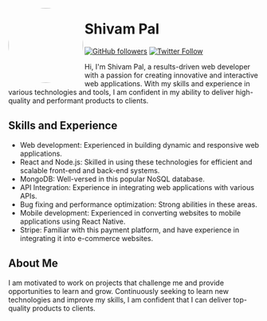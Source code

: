 <p align="center">
  <img src="https://lh3.googleusercontent.com/Kxp1pc7u_pQooC4POdXJtUjXqm1WnWozRWljkDxkaBpcthFW9eQte6itEzDBhR8L-engoCBubPyIfZGXWSAeIkvLKwMu3Pr8NiXA5HeI7XjDkgobuTMrkZ3UfCCLBMpK4Y5P3JoBwqu8MjNJZpsh3c8GNBM27PqjLWMA51VBXNlwrJfwCjv9uVW1KcDO-KSzBCa33l1RYarYOswvOhp-UixW5XzYRAXBlpIRrpMLEBfiMfmjOj3RamIc3U1iD2urlJDY9ybWZHGWxwfwHhfVF0AywAfry0tm7N98VDQysy_ZCICUuhGJtLUdMjM3--Yb3vRyu0ls-u5lRkzdgDi4OwfQkEyjuVNKn-Zvvseot41p7lBgNSxdzqme9gK86wJm-zIACHPrZKYeYGQ3OyyIGmhzmOSoxhLXe5aq-JZQavKIlT2JU0XbNDNkBKE8oSUxrGjwjRif8mDSHiHGVITSpZTDswktfetVX9NzC-M8J4WKz3uZSAusVZEEE6c83tgGAWE5emHHRne17XlSA-YuAAGpy2Rg5pfH_mI7m__CEX7ffaFUXGo7S92cQhs98_oHGH1c4UuBiF5BUnvN-lxX6h8Ep_8Mc1id--MXYAmSwigKjuZc45oumhpt9Lym96tjpd6gdyCsTDFMOgNTwsas9z2dQP8Xf4ixZfV5jtDJqn54OI2daT66vBcVB7UPdoZ93Uf4dBrtdwTgq9pPJj5xv7_NDZ_kenO7I_7DqihFZpkfMzy-Gbo64fdciUX0_vSqX5cDrsRA1vhy9lih5C5ZFEng11g-Sx28ovvsRnK4nadeOyzwqgKRwfhrxTGgal0RetUl17Ob9-dAHhydIKwTJ4z4L3dgiMKvKjJoBKbfaZCFSupznMdXMknUc1GJh3F4_USVuBiJfqQa2og9zWxuOFR2qpXEP-QGhRypN6F6XfepakMTubTISmfAHZ2Tofmzd9cO_HFQDhkklOR6Ythz=w1221-h916-s-no?authuser=1" width="150" align="left" style="border-radius:50%">
  <h1>Shivam Pal</h1>
</p>

[![GitHub followers](https://img.shields.io/github/followers/shivampal?style=social)](https://github.com/shivampal)
[![Twitter Follow](https://img.shields.io/twitter/follow/shivampal?style=social)](https://twitter.com/shivampal)

Hi, I'm Shivam Pal, a results-driven web developer with a passion for creating innovative and interactive web applications. With my skills and experience in various technologies and tools, I am confident in my ability to deliver high-quality and performant products to clients.

## Skills and Experience
- Web development: Experienced in building dynamic and responsive web applications.
- React and Node.js: Skilled in using these technologies for efficient and scalable front-end and back-end systems.
- MongoDB: Well-versed in this popular NoSQL database.
- API Integration: Experience in integrating web applications with various APIs.
- Bug fixing and performance optimization: Strong abilities in these areas.
- Mobile development: Experienced in converting websites to mobile applications using React Native.
- Stripe: Familiar with this payment platform, and have experience in integrating it into e-commerce websites.

## About Me
I am motivated to work on projects that challenge me and provide opportunities to learn and grow. Continuously seeking to learn new technologies and improve my skills, I am confident that I can deliver top-quality products to clients.
